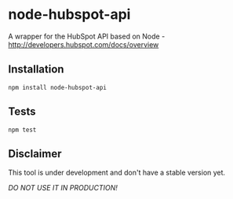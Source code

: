 # node-hubspot-api
A wrapper for the HubSpot API based on Node - http://developers.hubspot.com/docs/overview

## Installation

  `npm install node-hubspot-api`

## Tests

  `npm test`

## Disclaimer
This tool is under development and don't have a stable version yet.

*DO NOT USE IT IN PRODUCTION!*
